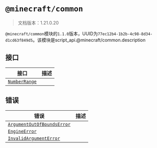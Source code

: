 # `@minecraft/common`

> 文档版本：1.21.0.20

`@minecraft/common`模块的`1.1.0`版本，UUID为`77ec12b4-1b2b-4c98-8d34-d1cd63f849d5`。该模块是script_api.@minecraft/common.description

## 接口

|接口|描述|
|---|---|
|[`NumberRange`](./numberrange.md)||

## 错误

|错误|描述|
|---|---|
|[`ArgumentOutOfBoundsError`](./argumentoutofboundserror.md)||
|[`EngineError`](./engineerror.md)||
|[`InvalidArgumentError`](./invalidargumenterror.md)||

